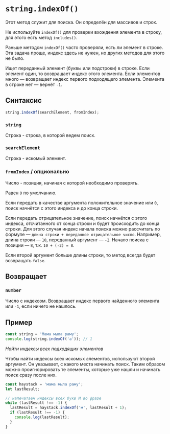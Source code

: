 # `string.indexOf()`

Этот метод служит для поиска. Он определён для массивов и строк.

Не используйте `indexOf()` для проверки вхождения элемента в строку, для этого есть метод `includes()`.

Раньше методом `indexOf()` часто проверяли, есть ли элемент в строке. Эта задача проще, индекс здесь не нужен, но других методов для этого не было.

Ищет переданный элемент (буквы или подстроки) в строке. Если элемент один, то возвращает индекс этого элемента. Если элементов много — возвращает индекс первого подходящего элемента. Элемента в строке нет — вернёт `-1`.

## Синтаксис

```js
string.indexOf(searchElement, fromIndex);
```

### `string`

Строка - строка, в которой ведем поиск.

### `searchElement`

Строка - искомый элемент.

### `fromIndex` / опционально

Число - позиция, начиная с которой необходимо проверять.

Равен `0` по умолчанию.

Если передать в качестве аргумента положительное значение или `0`, поиск начнётся с этого индекса и до конца строки.

Если передать отрицательное значение, поиск начнётся с этого индекса, отсчитанного от конца строки и будет происходить до конца строки. Для этого случая индекс начала поиска можно рассчитать по формуле — `длина строки + переданное отрицательное число`. Например, длина строки — `10`, переданный аргумент — `-2`. Начало поиска с позиции — `8`, т.к. `10 + (-2) = 8`.

Если второй аргумент больше длины строки, то метод всегда будет возвращать `false`.

## Возвращает

### `number`

Число с индексом. Возвращает индекс первого найденного элемента или `-1`, если ничего не нашлось.

## Пример

```js
const string = 'Мама мыла раму';
console.log(string.indexOf('а')); // 1
```

_Найти индексы всех подходящих элементов_

Чтобы найти индексы всех искомых элементов, используют второй аргумент. Он указывает, с какого места начинать поиск. Таким образом можно проигнорировать те элементы, которые уже нашли и начинать поиск сразу после них.

```js
const haystack = 'мама мыла раму';
let lastResult;

// напечатаем индексы всех букв М во фразе
while (lastResult !== -1) {
  lastResult = haystack.indexOf('м', lastResult + 1);
  if (lastResult !== -1) {
    console.log(lastResult);
  }
}
```
